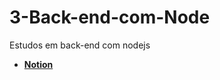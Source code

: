 # 3-Back-end-com-Node
Estudos em back-end com nodejs

- **[Notion](https://www.notion.so/3-Back-end-com-Node-5034f4182af14554a4afffcf41c96128)**
